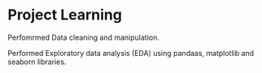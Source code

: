
# Project Learning


Perfomrmed Data cleaning and manipulation.

Performed Exploratory data analysis (EDA) using  pandaas, matplotlib and seaborn libraries.
